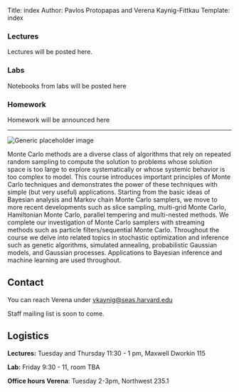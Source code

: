 Title: index
Author: Pavlos Protopapas and Verena Kaynig-Fittkau
Template: index


<div class="row">
    <div class="col-lg-4">
      <h3>Lectures</h3>
      <p class="text-info">Lectures will be posted here.</p>
    </div><!-- /.col-lg-4 -->
    <div class="col-lg-4">
      <h3>Labs</h3>
      <p class="text-info">Notebooks from labs will be posted here</p>
    </div><!-- /.col-lg-4 -->
    <div class="col-lg-4">
      <h3>Homework</h3>
      <p class="text-info">Homework will be announced here</p>
    </div><!-- /.col-lg-4 -->
</div>

<hr/>
<div class="row">
    <div class="col-lg-4">
      <img class="img-responsive" src="images/mcmc-3d.gif" alt="Generic placeholder image">
    </div>
    <div class="col-lg-8">
     <p> Monte Carlo methods are a diverse class of algorithms that rely on repeated random sampling to compute the solution to problems whose solution space is too large to explore systematically or whose systemic behavior is too complex to model. This course introduces important principles of Monte Carlo techniques and demonstrates the power of these techniques with simple (but very useful) applications. Starting from the basic ideas of Bayesian analysis and Markov chain Monte Carlo samplers, we move to more recent developments such as slice sampling, multi-grid Monte Carlo, Hamiltonian Monte Carlo, parallel tempering and multi-nested methods. We complete our investigation of Monte Carlo samplers with streaming methods such as particle filters/sequential Monte Carlo. Throughout the course we delve into related topics in stochastic optimization and inference such as genetic algorithms, simulated annealing, probabilistic Gaussian models, and Gaussian processes. Applications to Bayesian inference and machine learning are used throughout.</p>
    </div>
</div>


## Contact
You can reach Verena under vkaynig@seas.harvard.edu

Staff mailing list is soon to come. 

## Logistics

**Lectures:** Tuesday and Thursday 11:30 - 1 pm, Maxwell Dworkin 115

**Lab:** Friday 9:30 - 11, room TBA

**Office hours Verena**: Tuesday 2-3pm, Northwest 235.1


